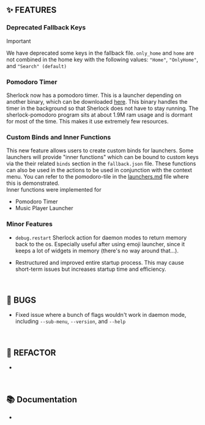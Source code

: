 ## ✨ FEATURES

### Deprecated Fallback Keys

> [!IMPORTANT]
> We have deprecated some keys in the fallback file. `only_home` and `home` are
> not combined in the home key with the following values: `"Home"`,
> `"OnlyHome"`, and `"Search" (default)`

### Pomodoro Timer

Sherlock now has a pomodoro timer. This is a launcher depending on another
binary, which can be downloaded
[here](https://github.com/Skxxtz/sherlock-pomodoro). This binary handles the
timer in the background so that Sherlock does not have to stay running. The
sherlock-pomodoro program sits at about 1.9M ram usage and is dormant for most
of the time. This makes it use extremely few resources.

### Custom Binds and Inner Functions

This new feature allows users to create custom binds for launchers. Some
launchers will provide "inner functions" which can be bound to custom keys via
the their related `binds` section in the `fallback.json` file. These functions
can also be used in the actions to be used in conjunction with the context
menu. You can refer to the pomodoro-tile in the
[launchers.md](https://github.com/Skxxtz/sherlock/blob/main/docs/launchers.md)
file where this is demonstrated.
<br>
Inner functions were implemented for 
- Pomodoro Timer
- Music Player Launcher

### Minor Features

- `debug.restart` Sherlock action for daemon modes to return memory back to the
  os. Especially useful after using emoji launcher, since it keeps a lot of
  widgets in memory (there's no way around that...).

- Restructured and improved entire startup process. This may cause short-term
  issues but increases startup time and efficiency.

<br>

## 🐞 BUGS

- Fixed issue where a bunch of flags wouldn't work in daemon mode, including `--sub-menu`, `--version`, and `--help`

<br>

## 🔧 REFACTOR

-

<br>

## 📚 Documentation

-

<br>
